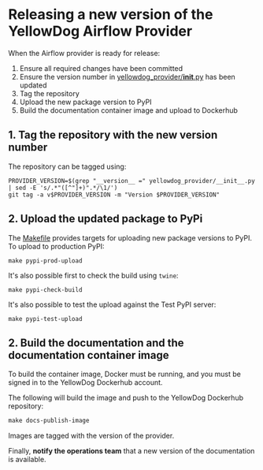 # Releasing a new version of the YellowDog Airflow Provider

When the Airflow provider is ready for release:

1. Ensure all required changes have been committed
2. Ensure the version number in [yellowdog_provider/__init__.py](yellowdog_provider/__init__.py) has been updated
3. Tag the repository
4. Upload the new package version to PyPI
5. Build the documentation container image and upload to Dockerhub


## 1. Tag the repository with the new version number

The repository can be tagged using:

```commandline
PROVIDER_VERSION=$(grep "__version__ =" yellowdog_provider/__init__.py | sed -E 's/.*"([^"]+)".*/\1/')
git tag -a v$PROVIDER_VERSION -m "Version $PROVIDER_VERSION"
```

## 2. Upload the updated package to PyPi

The [Makefile](Makefile) provides targets for uploading new package versions to PyPI. To upload to production PyPI:

```commandline
make pypi-prod-upload
```

It's also possible first to check the build using `twine`:

```commandline
make pypi-check-build
```

It's also possible to test the upload against the Test PyPI server:

```commandline
make pypi-test-upload
```

## 2. Build the documentation and the documentation container image

To build the container image, Docker must be running, and you must be signed in to the YellowDog Dockerhub account.

The following will build the image and push to the YellowDog Dockerhub repository:

```html
make docs-publish-image
```

Images are tagged with the version of the provider.

Finally, **notify the operations team** that a new version of the documentation is available.

